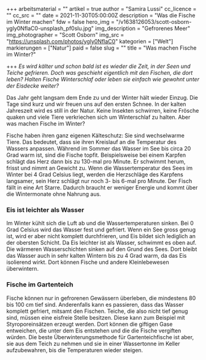 +++
arbeitsmaterial = ""
artikel = true
author = "Samira Lussi"
cc_licence = ""
cc_src = ""
date = 2021-11-30T05:00:00Z
description = "Was die Fische im Winter machen"
fdw = false
hero_img = "/v1638126053/scott-osborn-ygly0NflaC0-unsplash_pf0slu.jpg"
img_description = "Gefrorenes Meer"
img_photographer = "Scott Osborn"
img_src = "https://unsplash.com/photos/ygly0NflaC0"
kategorien = ["Welt"]
markierungen = ["Natur"]
paid = false
slug = ""
title = "Was machen Fische im Winter?"

+++
_Es wird kälter und schon bald ist es wieder die Zeit, in der Seen und Teiche gefrieren. Doch was geschieht eigentlich mit den Fischen, die dort leben? Halten Fische Winterschlaf oder leben sie einfach wie gewohnt unter der Eisdecke weiter?_

Das Jahr geht langsam dem Ende zu und der Winter hält wieder Einzug. Die Tage sind kurz und wir freuen uns auf den ersten Schnee. In der kalten Jahreszeit wird es still in der Natur. Keine Insekten schwirren, keine Frösche quaken und viele Tiere verkriechen sich um Winterschlaf zu halten. Aber was machen Fische im Winter?

Fische haben ihren ganz eigenen Kälteschutz: Sie sind wechselwarme Tiere. Das bedeutet, dass sie ihren Kreislauf an die Temperatur des Wassers anpassen. Während im Sommer das Wasser im See bis circa 20 Grad warm ist, sind die Fische topfit. Beispielsweise bei einem Karpfen schlägt das Herz dann bis zu 130-mal pro Minute. Er schwimmt herum, frisst und nimmt an Gewicht zu. Wenn die Wassertemperatur des Sees im Winter bei 4 Grad Celsius liegt, werden die Herzschläge des Karpfens langsamer, sein Herz schlägt nur noch 3- bis 6-mal pro Minute. Der Fisch fällt in eine Art Starre. Dadurch braucht er weniger Energie und kommt über die Wintermonate ohne Nahrung aus.

### Eis ist leichter als Wasser

Im Winter kühlt sich die Luft ab und die Wassertemperaturen sinken. Bei 0 Grad Celsius wird das Wasser fest und gefriert. Wenn ein See gross genug ist, wird er aber nicht komplett durchfrieren, und Eis bildet sich lediglich an der obersten Schicht. Da Eis leichter ist als Wasser, schwimmt es oben auf. Die wärmeren Wasserschichten sinken auf den Grund des Sees. Dort bleibt das Wasser auch in sehr kalten Wintern bis zu 4 Grad warm, da das Eis isolierend wirkt. Dort können Fische und andere Kleinlebewesen überwintern.

### Fische im Gartenteich

Fische können nur in gefrorenen Gewässern überleben, die mindestens 80 bis 100 cm tief sind. Anderenfalls kann es passieren, dass das Wasser komplett gefriert, mitsamt den Fischen. Teiche, die also nicht tief genug sind, müssen eine eisfreie Stelle besitzen. Diese kann zum Beispiel mit Styroporeinsätzen erzeugt werden. Dort können die giftigen Gase entweichen, die unter dem Eis entstehen und die die Fische vergiften würden. Die beste Überwinterungsmethode für Gartenteichfische ist aber, sie aus dem Teich zu nehmen und sie in einer Wassertonne im Keller aufzubewahren, bis die Temperaturen wieder steigen.